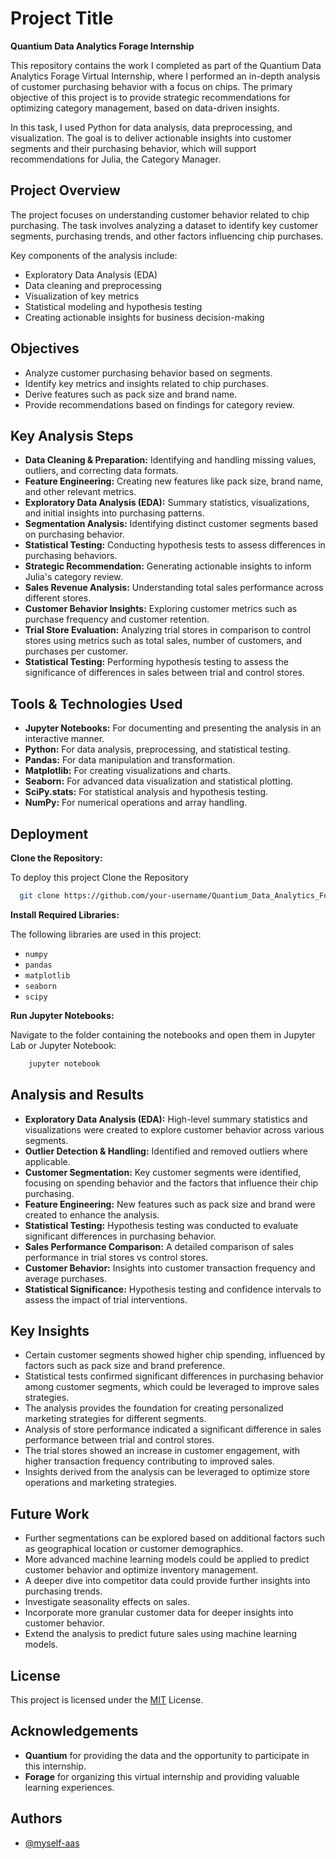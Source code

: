
# Project Title

**Quantium Data Analytics Forage Internship**

This repository contains the work I completed as part of the Quantium Data Analytics Forage Virtual Internship, where I performed an in-depth analysis of customer purchasing behavior with a focus on chips. The primary objective of this project is to provide strategic recommendations for optimizing category management, based on data-driven insights.

In this task, I used Python for data analysis, data preprocessing, and visualization. The goal is to deliver actionable insights into customer segments and their purchasing behavior, which will support recommendations for Julia, the Category Manager.
## Project Overview

The project focuses on understanding customer behavior related to chip purchasing. The task involves analyzing a dataset to identify key customer segments, purchasing trends, and other factors influencing chip purchases.

Key components of the analysis include:

- Exploratory Data Analysis (EDA)
- Data cleaning and preprocessing
- Visualization of key metrics
- Statistical modeling and hypothesis testing
- Creating actionable insights for business decision-making
## Objectives

- Analyze customer purchasing behavior based on segments.
- Identify key metrics and insights related to chip purchases.
- Derive features such as pack size and brand name.
- Provide recommendations based on findings for category review.
## Key Analysis Steps

- **Data Cleaning & Preparation:** Identifying and handling missing values, outliers, and correcting data formats.
- **Feature Engineering:** Creating new features like pack size, brand name, and other relevant metrics.
- **Exploratory Data Analysis (EDA):** Summary statistics, visualizations, and initial insights into purchasing patterns.
- **Segmentation Analysis:** Identifying distinct customer segments based on purchasing behavior.
- **Statistical Testing:** Conducting hypothesis tests to assess differences in purchasing behaviors.
- **Strategic Recommendation:** Generating actionable insights to inform Julia's category review.
- **Sales Revenue Analysis:** Understanding total sales performance across different stores.
- **Customer Behavior Insights:** Exploring customer metrics such as purchase frequency and customer retention.
- **Trial Store Evaluation:** Analyzing trial stores in comparison to control stores using metrics such as total sales, number of customers, and purchases per customer.
- **Statistical Testing:** Performing hypothesis testing to assess the significance of differences in sales between trial and control stores.
## Tools & Technologies Used

- **Jupyter Notebooks:** For documenting and presenting the analysis in an interactive manner.
- **Python:** For data analysis, preprocessing, and statistical testing.
- **Pandas:** For data manipulation and transformation.
- **Matplotlib:** For creating visualizations and charts.
- **Seaborn:** For advanced data visualization and statistical plotting.
- **SciPy.stats:** For statistical analysis and hypothesis testing.
- **NumPy:** For numerical operations and array handling.
## Deployment

**Clone the Repository:**

To deploy this project Clone the Repository

```bash
  git clone https://github.com/your-username/Quantium_Data_Analytics_Forage.git

```

**Install Required Libraries:**

The following libraries are used in this project:

- ``numpy``
- ``pandas``
- ``matplotlib``
- ``seaborn``
- ``scipy``

**Run Jupyter Notebooks:**

Navigate to the folder containing the notebooks and open them in Jupyter Lab or Jupyter Notebook:
```bash
    jupyter notebook
```
## Analysis and Results

- **Exploratory Data Analysis (EDA):** High-level summary statistics and visualizations were created to explore customer behavior across various segments.
- **Outlier Detection & Handling:** Identified and removed outliers where applicable.
- **Customer Segmentation:** Key customer segments were identified, focusing on spending behavior and the factors that influence their chip purchasing.
- **Feature Engineering:** New features such as pack size and brand were created to enhance the analysis.
- **Statistical Testing:** Hypothesis testing was conducted to evaluate significant differences in purchasing behavior.
- **Sales Performance Comparison:** A detailed comparison of sales performance in trial stores vs control stores.
- **Customer Behavior:** Insights into customer transaction frequency and average purchases.
- **Statistical Significance:** Hypothesis testing and confidence intervals to assess the impact of trial interventions.
## Key Insights

- Certain customer segments showed higher chip spending, influenced by factors such as pack size and brand preference.
- Statistical tests confirmed significant differences in purchasing behavior among customer segments, which could be leveraged to improve sales strategies.
- The analysis provides the foundation for creating personalized marketing strategies for different segments.
- Analysis of store performance indicated a significant difference in sales performance between trial and control stores.
- The trial stores showed an increase in customer engagement, with higher transaction frequency contributing to improved sales.
- Insights derived from the analysis can be leveraged to optimize store operations and marketing strategies.
## Future Work

- Further segmentations can be explored based on additional factors such as geographical location or customer demographics.
- More advanced machine learning models could be applied to predict customer behavior and optimize inventory management.
- A deeper dive into competitor data could provide further insights into purchasing trends.
- Investigate seasonality effects on sales.
- Incorporate more granular customer data for deeper insights into customer behavior.
- Extend the analysis to predict future sales using machine learning models.
## License

This project is licensed under the [MIT](https://choosealicense.com/licenses/mit/) License.


## Acknowledgements

- **Quantium** for providing the data and the opportunity to participate in this internship.
- **Forage** for organizing this virtual internship and providing valuable learning experiences.


## Authors

- [@myself-aas](https://github.com/myself-aas)
